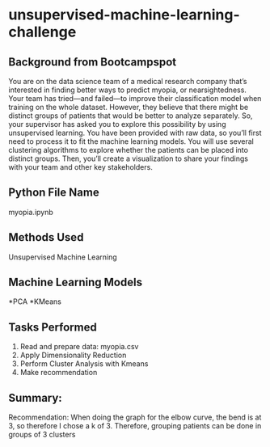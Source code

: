 # unsupervised-machine-learning-challenge


## Background from Bootcampspot
You are on the data science team of a medical research company that’s interested in finding better ways to predict myopia, or nearsightedness. Your team has tried—and failed—to improve their classification model when training on the whole dataset. However, they believe that there might be distinct groups of patients that would be better to analyze separately. So, your supervisor has asked you to explore this possibility by using unsupervised learning.
You have been provided with raw data, so you’ll first need to process it to fit the machine learning models. You will use several clustering algorithms to explore whether the patients can be placed into distinct groups. Then, you’ll create a visualization to share your findings with your team and other key stakeholders.

## Python File Name
myopia.ipynb


## Methods Used
Unsupervised Machine Learning

## Machine Learning Models
*PCA
*KMeans

## Tasks Performed

1. Read and prepare data: myopia.csv
2. Apply Dimensionality Reduction
3. Perform Cluster Analysis with Kmeans
4. Make recommendation

## Summary:
Recommendation: When doing the graph for the elbow curve, the bend is at 3, so therefore I chose a k of 3. Therefore, grouping patients can be done in groups of 3 clusters
